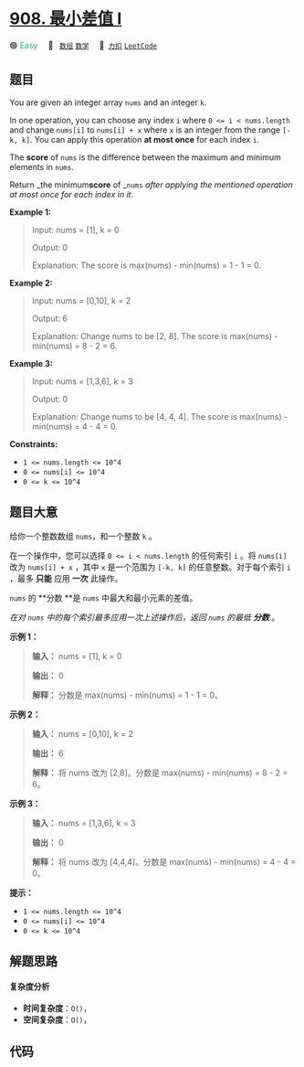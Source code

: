 # [908. 最小差值 I](https://2xiao.github.io/leetcode-js/problem/0908.html)

🟢 <font color=#15bd66>Easy</font>&emsp; 🔖&ensp; [`数组`](/tag/array.md) [`数学`](/tag/math.md)&emsp; 🔗&ensp;[`力扣`](https://leetcode.cn/problems/smallest-range-i) [`LeetCode`](https://leetcode.com/problems/smallest-range-i)

## 题目

You are given an integer array `nums` and an integer `k`.

In one operation, you can choose any index `i` where `0 <= i < nums.length`
and change `nums[i]` to `nums[i] + x` where `x` is an integer from the range
`[-k, k]`. You can apply this operation **at most once** for each index `i`.

The **score** of `nums` is the difference between the maximum and minimum
elements in `nums`.

Return _the minimum**score** of _`nums` _after applying the mentioned
operation at most once for each index in it_.



**Example 1:**

> Input: nums = [1], k = 0
> 
> Output: 0
> 
> Explanation: The score is max(nums) - min(nums) = 1 - 1 = 0.

**Example 2:**

> Input: nums = [0,10], k = 2
> 
> Output: 6
> 
> Explanation: Change nums to be [2, 8]. The score is max(nums) - min(nums) = 8 - 2 = 6.

**Example 3:**

> Input: nums = [1,3,6], k = 3
> 
> Output: 0
> 
> Explanation: Change nums to be [4, 4, 4]. The score is max(nums) - min(nums) = 4 - 4 = 0.

**Constraints:**

  * `1 <= nums.length <= 10^4`
  * `0 <= nums[i] <= 10^4`
  * `0 <= k <= 10^4`


## 题目大意

给你一个整数数组 `nums`，和一个整数 `k` 。

在一个操作中，您可以选择 `0 <= i < nums.length` 的任何索引 `i` 。将 `nums[i]` 改为 `nums[i] + x`
，其中 `x` 是一个范围为 `[-k, k]` 的任意整数。对于每个索引 `i` ，最多 **只能** 应用 **一次** 此操作。

`nums` 的 **分数  **是 `nums` 中最大和最小元素的差值。

_在对   `nums` 中的每个索引最多应用一次上述操作后，返回 `nums` 的最低 **分数**_ 。



**示例 1：**

> 
> 
> 
> 
> 
> **输入：** nums = [1], k = 0
> 
> **输出：** 0
> 
> **解释：** 分数是 max(nums) - min(nums) = 1 - 1 = 0。
> 
> 

**示例 2：**

> 
> 
> 
> 
> 
> **输入：** nums = [0,10], k = 2
> 
> **输出：** 6
> 
> **解释：** 将 nums 改为 [2,8]。分数是 max(nums) - min(nums) = 8 - 2 = 6。
> 
> 

**示例 3：**

> 
> 
> 
> 
> 
> **输入：** nums = [1,3,6], k = 3
> 
> **输出：** 0
> 
> **解释：** 将 nums 改为 [4,4,4]。分数是 max(nums) - min(nums) = 4 - 4 = 0。
> 
> 



**提示：**

  * `1 <= nums.length <= 10^4`
  * `0 <= nums[i] <= 10^4`
  * `0 <= k <= 10^4`


## 解题思路

#### 复杂度分析

- **时间复杂度**：`O()`，
- **空间复杂度**：`O()`，

## 代码

```javascript

```